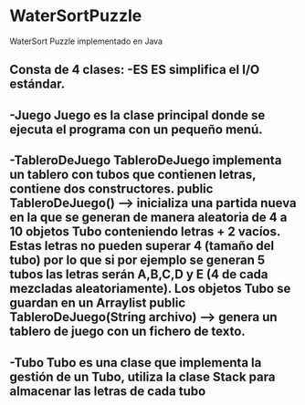 # WaterSortPuzzle
WaterSort Puzzle implementado en Java

Consta de 4 clases: 
-ES
ES simplifica el I/O estándar.
-------------------------------------------------------------------------------------------------------------------------------------------------------------------------
-Juego
Juego es la clase principal donde se ejecuta el programa con un pequeño menú.
-------------------------------------------------------------------------------------------------------------------------------------------------------------------------
-TableroDeJuego
TableroDeJuego implementa un tablero con tubos que contienen letras, contiene dos constructores.
  public TableroDeJuego() --> inicializa una partida nueva en la que se generan de manera aleatoria de 4 a 10 objetos Tubo conteniendo letras + 2 vacíos.
  Estas letras no pueden superar 4 (tamaño del tubo) por lo que si por ejemplo se generan 5 tubos las letras serán A,B,C,D y E (4 de cada mezcladas aleatoriamente).
  Los objetos Tubo se guardan en un Arraylist<Tubo>
  public TableroDeJuego(String archivo) --> genera un tablero de juego con un fichero de texto.
-------------------------------------------------------------------------------------------------------------------------------------------------------------------------
-Tubo
Tubo es una clase que implementa la gestión de un Tubo, utiliza la clase Stack para almacenar las letras de cada tubo
-------------------------------------------------------------------------------------------------------------------------------------------------------------------------
